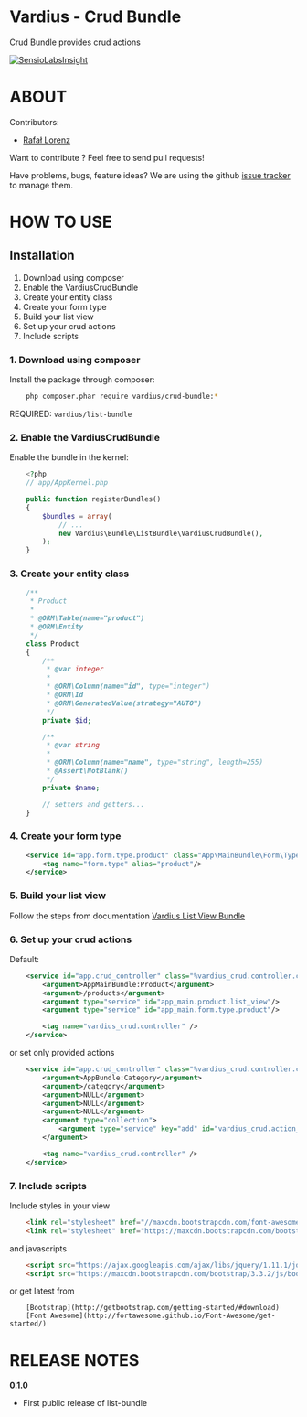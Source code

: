 Vardius - Crud Bundle
======================================

Crud Bundle provides crud actions

[![SensioLabsInsight](https://insight.sensiolabs.com/projects/b96120a7-5502-4dc4-9e90-f1ac88a7b6c9/big.png)](https://insight.sensiolabs.com/projects/b96120a7-5502-4dc4-9e90-f1ac88a7b6c9)

ABOUT
==================================================
Contributors:

* [Rafał Lorenz](http://rafallorenz.com)

Want to contribute ? Feel free to send pull requests!

Have problems, bugs, feature ideas?
We are using the github [issue tracker](https://github.com/vardius/crud-bundle/issues) to manage them.

HOW TO USE
==================================================

Installation
----------------
1. Download using composer
2. Enable the VardiusCrudBundle
3. Create your entity class
4. Create your form type
5. Build your list view
6. Set up your crud actions
7. Include scripts


### 1. Download using composer

Install the package through composer:

``` bash
    php composer.phar require vardius/crud-bundle:*
```

REQUIRED: `vardius/list-bundle`

### 2. Enable the VardiusCrudBundle
Enable the bundle in the kernel:

``` php
    <?php
    // app/AppKernel.php

    public function registerBundles()
    {
        $bundles = array(
            // ...
            new Vardius\Bundle\ListBundle\VardiusCrudBundle(),
        );
    }
```

### 3. Create your entity class

``` php
    /**
     * Product
     *
     * @ORM\Table(name="product")
     * @ORM\Entity
     */
    class Product
    {
        /**
         * @var integer
         *
         * @ORM\Column(name="id", type="integer")
         * @ORM\Id
         * @ORM\GeneratedValue(strategy="AUTO")
         */
        private $id;

        /**
         * @var string
         *
         * @ORM\Column(name="name", type="string", length=255)
         * @Assert\NotBlank()
         */
        private $name;

        // setters and getters...
    }
```

### 4. Create your form type

``` xml
    <service id="app.form.type.product" class="App\MainBundle\Form\Type\ProductType">
        <tag name="form.type" alias="product"/>
    </service>
```

### 5. Build your list view
Follow the steps from documentation [Vardius List View Bundle](https://github.com/Vardius/list-bundle)

### 6. Set up your crud actions
Default:

``` xml
    <service id="app.crud_controller" class="%vardius_crud.controller.class%" factory-service="vardius_crud.controller.factory" factory-method="get">
        <argument>AppMainBundle:Product</argument>
        <argument>/products</argument>
        <argument type="service" id="app_main.product.list_view"/>
        <argument type="service" id="app_main.form.type.product"/>

        <tag name="vardius_crud.controller" />
    </service>
```

or set only provided actions

``` xml
    <service id="app.crud_controller" class="%vardius_crud.controller.class%" factory-service="vardius_crud.controller.factory" factory-method="get">
        <argument>AppBundle:Category</argument>
        <argument>/category</argument>
        <argument>NULL</argument>
        <argument>NULL</argument>
        <argument>NULL</argument>
        <argument type="collection">
            <argument type="service" key="add" id="vardius_crud.action_show"/>
        </argument>

        <tag name="vardius_crud.controller" />
    </service>
```

### 7. Include scripts
Include styles in your view

``` html
    <link rel="stylesheet" href="//maxcdn.bootstrapcdn.com/font-awesome/4.3.0/css/font-awesome.min.css">
    <link rel="stylesheet" href="https://maxcdn.bootstrapcdn.com/bootstrap/3.3.2/css/bootstrap.min.css">
```

and javascripts

``` html
    <script src="https://ajax.googleapis.com/ajax/libs/jquery/1.11.1/jquery.min.js"></script>
    <script src="https://maxcdn.bootstrapcdn.com/bootstrap/3.3.2/js/bootstrap.min.js"></script>
```

or get latest from

        [Bootstrap](http://getbootstrap.com/getting-started/#download)
        [Font Awesome](http://fortawesome.github.io/Font-Awesome/get-started/)

RELEASE NOTES
==================================================
**0.1.0**

- First public release of list-bundle
